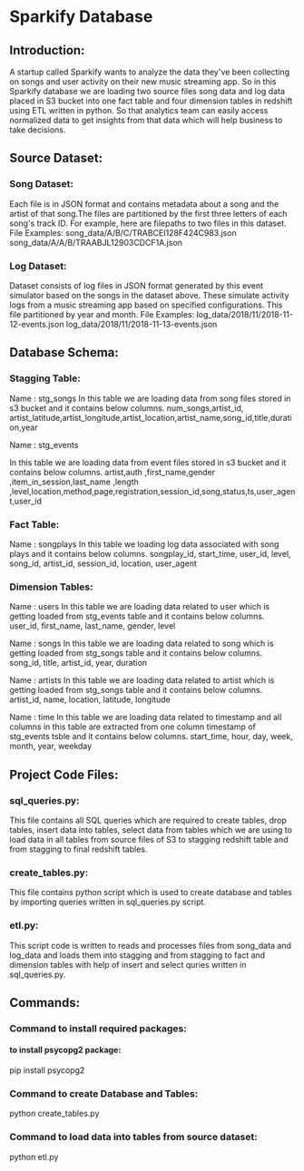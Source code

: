 # Sparkify Database
## Introduction:
A startup called Sparkify wants to analyze the data they've been collecting on songs and user activity on their new music streaming app. So in this Sparkify database we are loading two source files song data and log data placed in S3 bucket into one fact table and four dimension tables in redshift using ETL written in python. So that analytics team can easily access normalized data to get insights from that data which will help business to take decisions.

## Source Dataset:
### Song Dataset: 
Each file is in JSON format and contains metadata about a song and the artist of that song.The files are partitioned by the first three letters of each song's track ID. For example, here are filepaths to two files in this dataset.
File Examples: 
song_data/A/B/C/TRABCEI128F424C983.json
song_data/A/A/B/TRAABJL12903CDCF1A.json

### Log Dataset: 
Dataset consists of log files in JSON format generated by this event simulator based on the songs in the dataset above. These simulate activity logs from a music streaming app based on specified configurations. This file partitioned by year and month.
File Examples:
log_data/2018/11/2018-11-12-events.json
log_data/2018/11/2018-11-13-events.json

## Database Schema:
### Stagging Table:
Name : stg_songs
In this table we are loading data from song files stored in s3 bucket and it contains below columns.
num_songs,artist_id, artist_latitude,artist_longitude,artist_location,artist_name,song_id,title,duration,year

Name : stg_events

In this table we are loading data from event files stored in s3 bucket and it contains below columns.
artist,auth ,first_name,gender ,item_in_session,last_name ,length ,level,location,method,page,registration,session_id,song,status,ts,user_agent,user_id 

### Fact Table:
Name : songplays 
In this table we loading log data associated with song plays and it contains below columns.
songplay_id, start_time, user_id, level, song_id, artist_id, session_id, location, user_agent

### Dimension Tables:
Name : users 
In this table we are loading data related to user which is getting loaded from stg_events table and it contains below columns.
user_id, first_name, last_name, gender, level

Name : songs
In this table we are loading data related to song which is getting loaded from stg_songs table and it contains below columns.
song_id, title, artist_id, year, duration

Name : artists
In this table we are loading data related to artist which is getting loaded from stg_songs table and it contains below columns.
artist_id, name, location, latitude, longitude

Name : time 
In this table we are loading data related to timestamp and all columns in this table are extracted from one column timestamp of stg_events tsble and it contains below columns.
start_time, hour, day, week, month, year, weekday

## Project Code Files:
### sql_queries.py:
This file contains all SQL queries which are required to create tables, drop tables, insert data into tables, select data from tables which we are using to load data in all tables from source files of S3 to  stagging redshift table and from stagging to  final redshift tables.

### create_tables.py:
This file contains python script which is used to create database and tables by importing queries written in  sql_queries.py script.

### etl.py:
This script code is written to reads and processes files from song_data and log_data and loads them into stagging and from stagging to fact and dimension tables with help of insert and select quries written in sql_queries.py.

## Commands:
### Command to install required packages:
#### to install psycopg2 package:
pip install psycopg2

### Command to create Database and Tables:
python create_tables.py

### Command to load data into tables from source dataset:
python etl.py